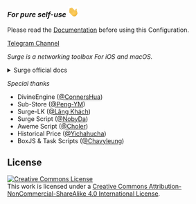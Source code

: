 ### ***For pure self-use*** <img src="https://raw.githubusercontent.com/blankmagic/blankmagic/main/IMG/github-hi.gif" width="25px">

Please read the [Documentation](https://www.notion.so/maicoo/Surge-bf22101efe66497582ea937ddc750246) before using this Configuration.

[Telegram Channel](https://t.me/Surge_classroom)


*Surge is a networking toolbox For iOS and macOS.*

<details>
  <summary>Surge official docs</summary>
  
  Surge documentation, along with technical details and guidelines.
  
  [Website](https://nssurge.com/)

  [Manual](http://manual.nssurge.com/)

  [Understanding Surge](https://manual.nssurge.com/book/understanding-surge/cn/)

  [FAQ](https://nssurge.com/support)
  
  [Community](https://community.nssurge.com/)
  
</details>

*Special thanks*

* DivineEngine ([@ConnersHua](https://github.com/DivineEngine/Profiles/tree/master/Surge))
* Sub-Store ([@Peng-YM](https://github.com/Peng-YM/Sub-Store/tree/master/config))
* Surge-LK ([@Lãng Khách](https://github.com/langkhach270389/Surge-LK/tree/main))
* Surge Script ([@NobyDa](https://github.com/NobyDa/Script/tree/master))
* Aweme Script ([@Choler](https://github.com/Choler/Surge))
* Historical Price ([@Yichahucha](https://github.com/yichahucha/surge/tree/master))
* BoxJS & Task Scripts ([@Chavyleung](https://github.com/chavyleung/scripts))

License
-
<a rel="license" href="http://creativecommons.org/licenses/by-nc-sa/4.0/"><img alt="Creative Commons License" style="border-width:0" src="https://i.creativecommons.org/l/by-nc-sa/4.0/80x15.png" /></a><br />This work is licensed under a <a rel="license" href="http://creativecommons.org/licenses/by-nc-sa/4.0/">Creative Commons Attribution-NonCommercial-ShareAlike 4.0 International License</a>.